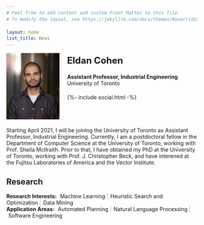```yaml
---
# Feel free to add content and custom Front Matter to this file.
# To modify the layout, see https://jekyllrb.com/docs/themes/#overriding-theme-defaults

layout: home
list_title: News
---
```


<div style="overflow: hidden; margin-bottom: 20px;">
	<img src="Eldan16.jpg" width="140" style="float: left; padding-right: 20px;" />
	<h1 style="font-weight: bold; font-size: 24px; margin-bottom: 5px; margin-top: 5px;">Eldan Cohen</h1> 
  <!-- <h2 style="font-size: 1em; margin-bottom: 0px;">Postdoctoral Research Fellow</h2>  -->
  <h2 style="font-size: 1em; margin-bottom: 0px;">Assistant Professor, Industrial Engineering</h2> 
  <div style="margin-bottom: 20px;">University of Toronto</div>
	{%- include social.html -%}
</div>


Starting April 2021, I will be joining the University of Toronto as Assistant Professor, Industrial Engineering. Currently, I am a postdoctoral fellow in the Department of Computer Science at the University of Toronto, working with Prof. Sheila McIlraith. Prior to that, I have obtained my PhD at the University of Toronto, working with Prof. J. Christopher Beck, and have interened at the Fujitsu Laboratories of America and the Vector Institute.

<!-- <h3> Research Interests: </h3> -->
<h2 class="post-list-heading"> Research </h2>
<!-- My research interests include  -->


<style>
ul#keywords li {
    display:inline;
    padding-left: 5px;
    padding-right: 5px;
    box-shadow: 2px 0px lightgrey;
}
ul#keywords li:last-child {
    box-shadow: 0px 0px lightgrey;
}
</style>

<div><b>Research Interests:</b> <ul id="keywords" style="display: inline; padding-left: 0px; margin-left: 0px;">
  <li>Machine Learning</li>
  <li>Heuristic Search and Optimization</li>
  <li><!-- Scalable --> Data Mining</li>
</ul>
</div>

<div><b>Application Areas:</b> <ul id="keywords" style="display: inline; padding-left: 0px; margin-left: 0px;">
  <li>Automated Planning</li>
  <li>Natural Language Processing</li>
  <li>Software Engineering</li>
</ul>
</div>

